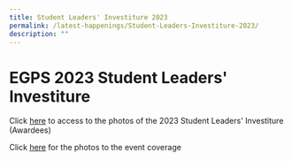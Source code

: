 ```yaml
---
title: Student Leaders' Investiture 2023
permalink: /latest-happenings/Student-Leaders-Investiture-2023/
description: ""
---
```


# **EGPS 2023 Student Leaders' Investiture**

Click [here](https://photos.app.goo.gl/3E8Q6c9HbjpEn6AV8) to access to the photos of the 2023 Student Leaders' Investiture (Awardees)

Click [here](https://photos.app.goo.gl/HZaWSWKq7cYUNCic8) for the photos to the event coverage